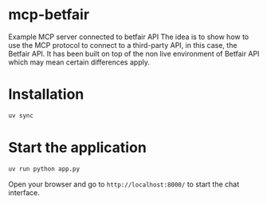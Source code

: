 # mcp-betfair
Example MCP server connected to betfair API
The idea is to show how to use the MCP protocol to connect to a third-party API, in this case, the Betfair API.
It has been built on top of the non live environment of Betfair API which may mean certain differences apply.

# Installation

```bash
uv sync
```

# Start the application

```bash
uv run python app.py
```

Open your browser and go to `http://localhost:8000/` to start the chat interface.


